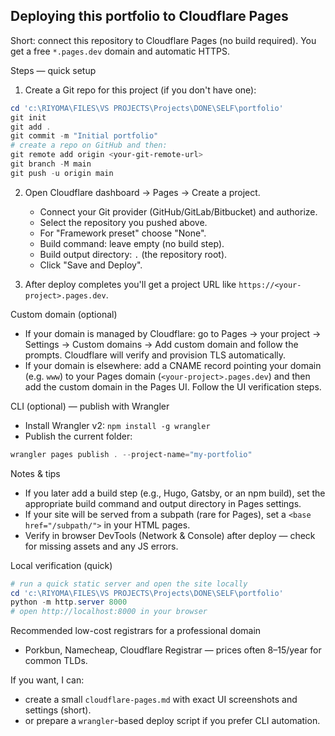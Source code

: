## Deploying this portfolio to Cloudflare Pages

Short: connect this repository to Cloudflare Pages (no build required). You get a free `*.pages.dev` domain and automatic HTTPS.

Steps — quick setup

1. Create a Git repo for this project (if you don't have one):

```powershell
cd 'c:\RIYOMA\FILES\VS PROJECTS\Projects\DONE\SELF\portfolio'
git init
git add .
git commit -m "Initial portfolio"
# create a repo on GitHub and then:
git remote add origin <your-git-remote-url>
git branch -M main
git push -u origin main
```

2. Open Cloudflare dashboard → Pages → Create a project.
   - Connect your Git provider (GitHub/GitLab/Bitbucket) and authorize.
   - Select the repository you pushed above.
   - For "Framework preset" choose "None".
   - Build command: leave empty (no build step).
   - Build output directory: `.` (the repository root).
   - Click "Save and Deploy".

3. After deploy completes you'll get a project URL like `https://<your-project>.pages.dev`.

Custom domain (optional)
- If your domain is managed by Cloudflare: go to Pages → your project → Settings → Custom domains → Add custom domain and follow the prompts. Cloudflare will verify and provision TLS automatically.
- If your domain is elsewhere: add a CNAME record pointing your domain (e.g. `www`) to your Pages domain (`<your-project>.pages.dev`) and then add the custom domain in the Pages UI. Follow the UI verification steps.

CLI (optional) — publish with Wrangler
- Install Wrangler v2: `npm install -g wrangler`
- Publish the current folder:

```powershell
wrangler pages publish . --project-name="my-portfolio"
```

Notes & tips
- If you later add a build step (e.g., Hugo, Gatsby, or an npm build), set the appropriate build command and output directory in Pages settings.
- If your site will be served from a subpath (rare for Pages), set a `<base href="/subpath/">` in your HTML pages.
- Verify in browser DevTools (Network & Console) after deploy — check for missing assets and any JS errors.

Local verification (quick)

```powershell
# run a quick static server and open the site locally
cd 'c:\RIYOMA\FILES\VS PROJECTS\Projects\DONE\SELF\portfolio'
python -m http.server 8000
# open http://localhost:8000 in your browser
```

Recommended low-cost registrars for a professional domain
- Porkbun, Namecheap, Cloudflare Registrar — prices often $8–$15/year for common TLDs.

If you want, I can:
- create a small `cloudflare-pages.md` with exact UI screenshots and settings (short). 
- or prepare a `wrangler`-based deploy script if you prefer CLI automation.